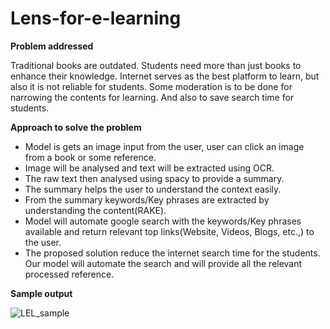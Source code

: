 # Lens-for-e-learning

**Problem addressed**

Traditional books are outdated. Students need more than just books to enhance their knowledge. Internet serves as the best platform to learn, but also it is not reliable for students. Some moderation is to be done for narrowing the contents for learning. And also to save search time for students.
    
**Approach to solve the problem**

- Model is gets an image input from the user, user can click an image from a book or some reference. 
- Image will be analysed and text will be extracted using OCR.
- The raw text then analysed using spacy to provide a summary.
- The summary helps the user to understand the context easily.
- From the summary keywords/Key phrases are extracted by understanding the content(RAKE).
- Model will automate google search with the keywords/Key phrases available and return relevant top links(Website, Videos, Blogs, etc.,) to the user.
- The proposed solution reduce the internet search time for the students. Our model will automate the search and will provide all the relevant processed reference.

**Sample output**

![LEL_sample](https://user-images.githubusercontent.com/81686914/209423749-c5863c51-a0b8-4134-8cf9-01cdaaef3e85.png)
